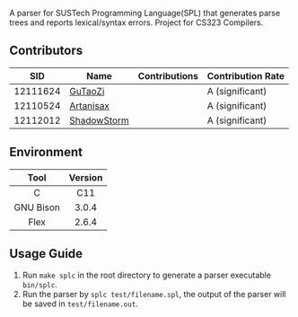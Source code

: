 A parser for SUSTech Programming Language(SPL) that generates parse trees and reports lexical/syntax errors. Project for CS323 Compilers.

## Contributors

| SID      | Name                                            | Contributions | Contribution Rate |
| -------- | ----------------------------------------------- | ------------- | ----------------- |
| 12111624 | [GuTaoZi](https://github.com/GuTaoZi)           |               | A (significant)   |
| 12110524 | [Artanisax](https://github.com/Artanisax)       |               | A (significant)   |
| 12112012 | [ShadowStorm](https://github.com/Jayfeather233) |               | A (significant)   |

## Environment

|   Tool    | Version |
| :-------: | :-----: |
|     C     |   C11   |
| GNU Bison |  3.0.4  |
|   Flex    |  2.6.4  |

## Usage Guide

1. Run `make splc` in the root directory to generate a parser executable `bin/splc`.
2. Run the parser by `splc test/filename.spl`, the output of the parser will be saved in `test/filename.out`.
